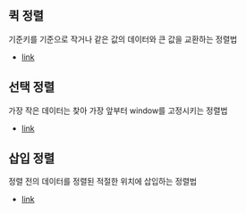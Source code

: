 ## 퀵 정렬
기준키를 기준으로 작거나 같은 값의 데이터와 큰 값을 교환하는 정렬법
- [link](https://terms.naver.com/entry.nhn?docId=2270444&cid=51173&categoryId=51173)
## 선택 정렬
가장 작은 데이터는 찾아 가장 앞부터 window를 고정시키는 정렬법
- [link](https://terms.naver.com/entry.nhn?docId=2270435&cid=51173&categoryId=51173)
## 삽입 정렬
정렬 전의 데이터를 정렬된 적절한 위치에 삽입하는 정렬법
- [link](https://terms.naver.com/entry.nhn?docId=2270436&cid=51173&categoryId=51173)
